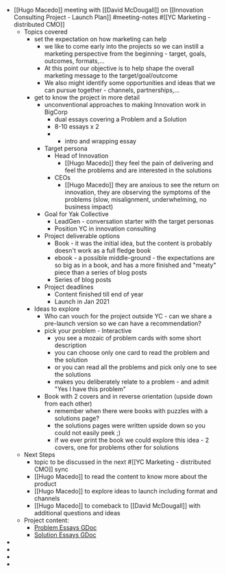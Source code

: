 - [[Hugo Macedo]] meeting with [[David McDougall]] on [[Innovation Consulting Project - Launch Plan]] #meeting-notes #[[YC Marketing - distributed CMO]]
    - Topics covered
        - set the expectation on how marketing can help
            - we like to come early into the projects so we can instill a marketing perspective from the beginning - target, goals, outcomes, formats,...
            - At this point our objective is to help shape the overall marketing message to the target/goal/outcome 
            - We also might identify some opportunities and ideas that we can pursue together - channels, partnerships,...
        - get to know the project in more detail
            - unconventional approaches to making Innovation work in BigCorp
                - dual essays covering a Problem and a Solution
                - 8-10 essays x 2 
                - + intro and wrapping essay
            - Target persona 
                - Head of Innovation
                    - [[Hugo Macedo]]  they feel the pain of delivering and feel the problems and are interested in the solutions
                - CEOs
                    - [[Hugo Macedo]]  they are anxious to see the return on innovation, they are observing the symptoms of the problems (slow, misalignment, underwhelming, no business impact)
            - Goal for Yak Collective 
                - LeadGen - conversation starter with the target personas
                - Position YC in innovation consulting
            - Project deliverable options
                - Book - it was the initial idea, but the content is probably doesn't work as a full fledge book
                - ebook - a possible middle-ground - the expectations are so big as in a book,  and has a more finished and "meaty" piece than a series of blog posts
                - Series of blog posts
            - Project deadlines
                - Content finished till end of year
                - Launch in Jan 2021
        - Ideas to explore
            - Who can vouch for the project outside YC - can we share a pre-launch version so we can have a recommendation?
            - pick your problem - Interactive 
                - you see a mozaic of problem cards with some short description 
                - you can choose only one card to read the problem and the solution
                - or you can read all the problems and pick only one to see the solutions
                - makes you deliberately relate to a problem - and admit "Yes I have this problem"
            - Book with 2 covers and in reverse orientation (upside down from each other)
                - remember when there were books with puzzles with a solutions page?
                - the solutions pages were written upside down so you could not easily peek ;) 
                - if we ever print the book we could explore this idea - 2 covers, one for problems other for solutions
    - Next Steps
        - topic to be discussed in the next #[[YC Marketing - distributed CMO]] sync
        - [[Hugo Macedo]] to read the content to know more about the product
        - [[Hugo Macedo]] to explore ideas to launch including format and channels
        - [[Hugo Macedo]] to comeback to [[David McDougall]] with additional questions and ideas
    - Project content:
        - [Problem Essays GDoc](https://docs.google.com/document/d/1HtM1xP17PyqpLNxKWWMN5V6ixVGZaNAC-hn-ekVJbNk/)
        - [Solution Essays GDoc](https://docs.google.com/document/d/1P63zQhOpJqZjC3L0gRo4v-WWtI2hfFGf6CpE7RnaYPU/)
- 
- 
- 
- 
